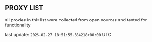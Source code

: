 ## PROXY LIST

all proxies in this list were collected from open sources and tested for functionality

last update: `2025-02-27 18:51:55.384218+00:00` UTC